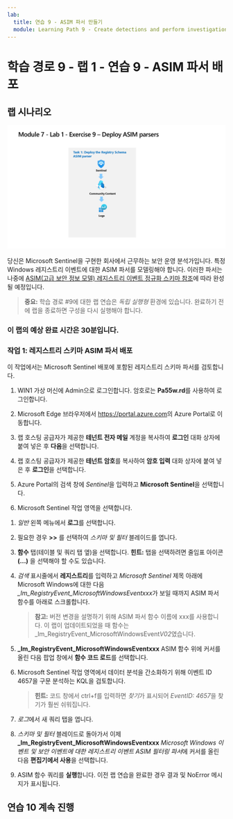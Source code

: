 ```yaml
---
lab:
  title: 연습 9 - ASIM 파서 만들기
  module: Learning Path 9 - Create detections and perform investigations using Microsoft Sentinel
---
```


# 학습 경로 9 - 랩 1 - 연습 9 - ASIM 파서 배포

## 랩 시나리오

![랩 개요입니다.](../Media/SC-200-Lab_Diagrams_Mod7_L1_Ex9.png)

당신은 Microsoft Sentinel을 구현한 회사에서 근무하는 보안 운영 분석가입니다. 특정 Windows 레지스트리 이벤트에 대한 ASIM 파서를 모델링해야 합니다. 이러한 파서는 나중에 [ASIM(고급 보안 정보 모델) 레지스트리 이벤트 정규화 스키마 참조](https://docs.microsoft.com/azure/sentinel/registry-event-normalization-schema)에 따라 완성될 예정입니다.

>**중요:** 학습 경로 #9에 대한 랩 연습은 *독립 실행형* 환경에 있습니다. 완료하기 전에 랩을 종료하면 구성을 다시 실행해야 합니다.

### 이 랩의 예상 완료 시간은 30분입니다.

### 작업 1: 레지스트리 스키마 ASIM 파서 배포

이 작업에서는 Microsoft Sentinel 배포에 포함된 레지스트리 스키마 파서를 검토합니다.

1. WIN1 가상 머신에 Admin으로 로그인합니다. 암호로는 **Pa55w.rd**를 사용하여 로그인합니다.  

1. Microsoft Edge 브라우저에서 <https://portal.azure.com>의 Azure Portal로 이동합니다.

1. 랩 호스팅 공급자가 제공한 **테넌트 전자 메일** 계정을 복사하여 **로그인** 대화 상자에 붙여 넣은 후 **다음**을 선택합니다.

1. 랩 호스팅 공급자가 제공한 **테넌트 암호**를 복사하여 **암호 입력** 대화 상자에 붙여 넣은 후 **로그인**을 선택합니다.

1. Azure Portal의 검색 창에 *Sentinel*을 입력하고 **Microsoft Sentinel**을 선택합니다.

1. Microsoft Sentinel 작업 영역을 선택합니다.

<!--- 1. In the Edge browser, open a new tab (Ctrl+T) and navigate to the Microsoft Sentinel GitHub ASIM page <https://github.com/Azure/Azure-Sentinel/tree/master/ASIM>.

 1. On the right pane, select the **Onboard community content** link. This will open a new tab in the Edge Browser for Microsoft Sentinel GitHub content. **Hint:** You might need to scroll right to see the link. Alternatively, follow this link instead: [Microsoft Sentinel on GitHub](https://github.com/Azure/Azure-Sentinel).

    >**Note:** In the **ASIM** folder you can deploy templates that contain all ASIM parsers, but we will only focus on the Registry Schema.

1. Scroll down and next to **Registry Event**, select the **Deploy to Azure** button.

1. For *Resource Group*, select **RG-Defender** where your Sentinel workspace resides.

1. For *Workspace*, type your Sentinel workspace name, like *uniquenameDefender*.

1. Leave the other default values and select **Review + create**.

1. Select **Create** to deploy the template. Notice the Names of the different resources. 

1. After the deployment completes return to the *Microsoft Sentinel* tab. --->

1. *일반* 왼쪽 메뉴에서 **로그**를 선택합니다.

1. 필요한 경우 **>>** 를 선택하여 *스키마 및 필터* 블레이드를 엽니다.

1. **함수** 탭(테이블 및 쿼리 탭 옆)을 선택합니다. **힌트:** 탭을 선택하려면 줄임표 아이콘 **(...)** 을 선택해야 할 수도 있습니다.

1. *검색* 표시줄에서 **레지스트리**를 입력하고 *Microsoft Sentinel* 제목 아래에 Microsoft Windows에 대한 다음 *_Im_RegistryEvent_MicrosoftWindowsEventxxx*가 보일 때까지 ASIM 파서 함수를 아래로 스크롤합니다.

    >**참고:** 버전 변경을 설명하기 위해 ASIM 파서 함수 이름에 xxx를 사용합니다. 이 랩이 업데이트되었을 때 함수는 _Im_RegistryEvent_MicrosoftWindowsEvent*V02*였습니다.

1. **_Im_RegistryEvent_MicrosoftWindowsEventxxx** ASIM 함수 위에 커서를 올린 다음 팝업 창에서 **함수 코드 로드**를 선택합니다.

1. Microsoft Sentinel 작업 영역에서 데이터 분석을 간소화하기 위해 이벤트 ID 4657을 구문 분석하는 KQL을 검토합니다.

    >**힌트:** 코드 창에서 ctrl+f를 입력하면 *찾기*가 표시되어 *EventID: 4657*을 찾기가 훨씬 쉬워집니다.

1. *로그*에서 새 쿼리 탭을 엽니다.

1. *스키마 및 필터* 블레이드로 돌아가서 이제 **_Im_RegistryEvent_MicrosoftWindowsEventxxx** *Microsoft Windows 이벤트 및 보안 이벤트에 대한 레지스트리 이벤트 ASIM 필터링 파서*에 커서를 올린 다음 **편집기에서 사용**을 선택합니다.

1. ASIM 함수 쿼리를 **실행**합니다. 이전 랩 연습을 완료한 경우 결과 및 NoError 메시지가 표시됩니다.

## 연습 10 계속 진행
